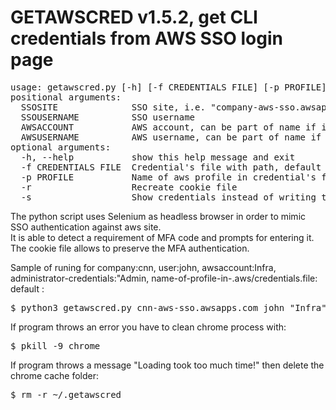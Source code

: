 # GETAWSCRED v1.5.2, get CLI credentials from AWS SSO login page

<div class="highlight highlight-source-shell"><pre>
usage: getawscred.py [-h] [-f CREDENTIALS FILE] [-p PROFILE] [-r] [-s] SSOSITE SSOUSERNAME AWSACCOUNT AWSUSERNAME
positional arguments:
  SSOSITE              SSO site, i.e. "company-aws-sso.awsapps.com"
  SSOUSERNAME          SSO username
  AWSACCOUNT           AWS account, can be part of name if it is unique, i.e. "Company Infra"
  AWSUSERNAME          AWS username, can be part of name if it is unique, i.e. "power"
optional arguments:
  -h, --help           show this help message and exit
  -f CREDENTIALS FILE  Credential's file with path, default is ~/.aws/credentials
  -p PROFILE           Name of aws profile in credential's file, default is the awsaccount name
  -r                   Recreate cookie file
  -s                   Show credentials instead of writing to file
</pre></div>

The python script uses Selenium as headless browser in order to mimic SSO authentication against aws site.<br>
It is able to detect a requirement of MFA code and prompts for entering it. The cookie file allows to preserve the MFA authentication.<br>

Sample of runing for company:cnn, user:john, awsaccount:Infra, administrator-credentials:"Admin, name-of-profile-in-.aws/credentials.file: default :

<div class="highlight highlight-source-shell"><pre>
$ python3 getawscred.py cnn-aws-sso.awsapps.com john "Infra" "Admin" -p default
</pre></div>

If program throws an error you have to clean chrome process with:

<div class="highlight highlight-source-shell"><pre>
$ pkill -9 chrome
</pre></div>

If program throws a message "Loading took too much time!" then delete the chrome cache folder:

<div class="highlight highlight-source-shell"><pre>
$ rm -r ~/.getawscred
</pre></div>
